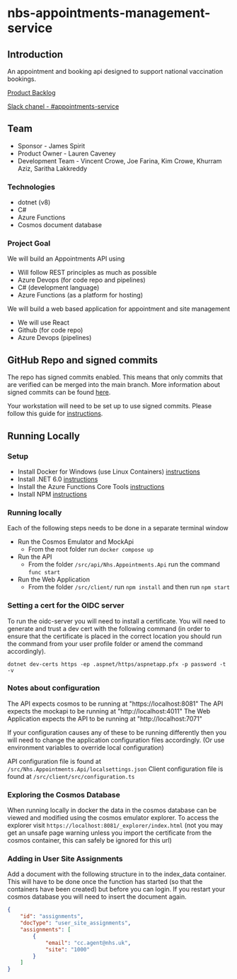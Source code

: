 # nbs-appointments-management-service

## Introduction

An appointment and booking api designed to support national vaccination bookings.

[Product Backlog](https://nhsd-jira.digital.nhs.uk/secure/RapidBoard.jspa?rapidView=7622&projectKey=APPT&view=planning.nodetail&selectedIssue=APPT-26&issueLimit=100#)

[Slack chanel - #appointments-service](https://nhsdigitalcorporate.enterprise.slack.com/archives/C062RBW4NF4)

## Team

- Sponsor - James Spirit
- Product Owner - Lauren Caveney
- Development Team - Vincent Crowe, Joe Farina, Kim Crowe, Khurram Aziz, Saritha Lakkreddy

### Technologies

- dotnet (v8)
- C#
- Azure Functions
- Cosmos document database

### Project Goal

We will build an Appointments API using

- Will follow REST principles as much as possible
- Azure Devops (for code repo and pipelines)
- C# (development language)
- Azure Functions (as a platform for hosting)

We will build a web based application for appointment and site management

- We will use React
- Github (for code repo)
- Azure Devops (pipelines)

## GitHub Repo and signed commits

The repo has signed commits enabled. This means that only commits that are verified can be merged into the main branch. More information about signed commits can be found  [here](https://docs.github.com/en/authentication/managing-commit-signature-verification/about-commit-signature-verification).

Your workstation will need to be set up to use signed commits. Please follow this guide for [instructions](https://github.com/NHSDigital/software-engineering-quality-framework/blob/main/practices/guides/commit-signing.md).

## Running Locally

### Setup

- Install Docker for Windows (use Linux
  Containers) [instructions](https://docs.docker.com/desktop/install/windows-install/)
- Install .NET 6.0 [instructions](https://learn.microsoft.com/en-us/dotnet/core/install/windows?tabs=net60)
- Install the Azure Functions Core
  Tools [instructions](https://learn.microsoft.com/en-us/azure/azure-functions/functions-run-local?tabs=windows%2Cisolated-process%2Cnode-v4%2Cpython-v2%2Chttp-trigger%2Ccontainer-apps&pivots=programming-language-csharp)
- Install NPM [instructions](https://docs.npmjs.com/downloading-and-installing-node-js-and-npm)

### Running locally

Each of the following steps needs to be done in a separate terminal window

- Run the Cosmos Emulator and MockApi
  - From the root folder run `docker compose up`
- Run the API
  - From the folder `/src/api/Nhs.Appointments.Api` run the command `func start`
- Run the Web Application
  - From the folder `/src/client/` run `npm install` and then run `npm start`

### Setting a cert for the OIDC server

To run the oidc-server you will need to install a certificate. You will need to generate
and trust a dev cert with the following command (in order to ensure that the certificate
is placed in the correct location you should run the command from your user profile folder
or amend the command accordingly).

`dotnet dev-certs https -ep .aspnet/https/aspnetapp.pfx -p password -t -v`

### Notes about configuration

The API expects cosmos to be running at "https://localhost:8081"
The API expects the mockapi to be running at "http://localhost:4011"
The Web Application expects the API to be running at "http://localhost:7071"

If your configuration causes any of these to be running differently then you will need to change the application
configuration files accordingly. (Or use environment variables to override local configuration)

API configuration file is found at `/src/Nhs.Appointments.Api/localsettings.json`
Client configuration file is found at `/src/client/src/configuration.ts`

### Exploring the Cosmos Database

When running locally in docker the data in the cosmos database can be viewed and modified using the cosmos emulator
explorer. To access the explorer visit `https://localhost:8081/_explorer/index.html` (not you may get an unsafe page
warning unless you import the certificate from the cosmos container, this can safely be ignored for this url)

### Adding in User Site Assignments

Add a document with the following structure in to the index_data container. This will have to be done once the function
has started (so that the containers have been created) but before you can login. If you restart your cosmos database you
will need to insert the document again.

```json
{
    "id": "assignments",
    "docType": "user_site_assignments",
    "assignments": [
        {
            "email": "cc.agent@nhs.uk",
            "site": "1000"
        }
    ]
}
```

